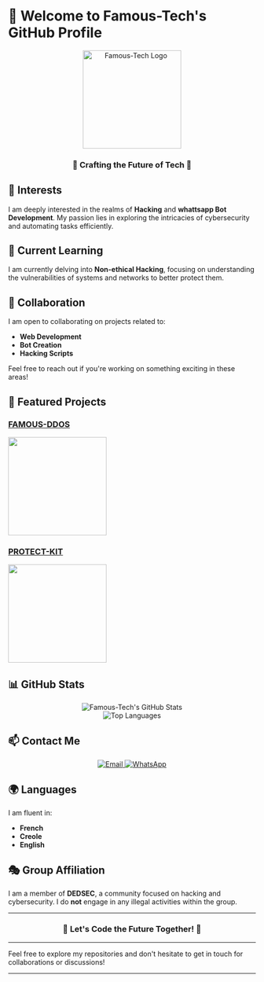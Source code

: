 
# 👋 Welcome to Famous-Tech's GitHub Profile

<div align="center">
  <img src="https://graph.org/file/5020b4d10c9626131f104.jpg" alt="Famous-Tech Logo" width="200" height="200" />
</div>

<div align="center">
  <h3>🌟 Crafting the Future of Tech 🌟</h3>
</div>

## 👀 Interests
I am deeply interested in the realms of **Hacking** and **whattsapp Bot Development**. My passion lies in exploring the intricacies of cybersecurity and automating tasks efficiently.

## 🌱 Current Learning
I am currently delving into **Non-ethical Hacking**, focusing on understanding the vulnerabilities of systems and networks to better protect them.

## 💞️ Collaboration
I am open to collaborating on projects related to:
- **Web Development**
- **Bot Creation**
- **Hacking Scripts**

Feel free to reach out if you're working on something exciting in these areas!

## 🚀 Featured Projects

### [FAMOUS-DDOS](https://github.com/Famous-Tech/FAMOUS-DDOS)
<a href="https://github.com/Famous-Tech/FAMOUS-DDOS">
  <img height=200 align="center" src="https://github-readme-stats.vercel.app/api/pin/?username=Famous-Tech&repo=FAMOUS-DDOS&theme=dark&layout=compact&langs_count=8&card_width=320" />
</a>

### [PROTECT-KIT](https://github.com/Famous-Tech/PROTECT-KIT)
<a href="https://github.com/Famous-Tech/PROTECT-KIT">
  <img height=200 align="center" src="https://github-readme-stats.vercel.app/api/pin/?username=Famous-Tech&repo=PROTECT-KIT&theme=dark&layout=compact&langs_count=8&card_width=320" />
</a>

## 📊 GitHub Stats

<div align="center">
  <img src="https://github-readme-stats.vercel.app/api?username=Famous-Tech&show_icons=true&theme=dark" alt="Famous-Tech's GitHub Stats" />
</div>

<div align="center">
  <img src="https://github-readme-stats.vercel.app/api/top-langs/?username=Famous-Tech&layout=compact&theme=dark" alt="Top Languages" />
</div>

## 📫 Contact Me

<p align="center">
  <a href="mailto:famoustechht@gmail.com">
    <img src="https://img.shields.io/badge/Email%20Me-black?style=for-the-badge&logo=Gmail" alt="Email">
  </a>
  <a href="https://wa.me/50943782508?text=Hi+Famous-Tech+How+are+you">
    <img src="https://img.shields.io/badge/WhatsApp%20Me-red?style=for-the-badge&logo=WhatsApp" alt="WhatsApp">
  </a>
</p>

## 🌍 Languages
I am fluent in:
- **French**
- **Creole**
- **English**

## 🎭 Group Affiliation
I am a member of **DEDSEC**, a community focused on hacking and cybersecurity. I do **not** engage in any illegal activities within the group.

---

<div align="center">
  <h3>🚀 Let's Code the Future Together! 🚀</h3>
</div>

---

Feel free to explore my repositories and don't hesitate to get in touch for collaborations or discussions!

---
